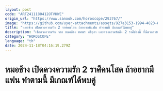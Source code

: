 ```yaml
---
layout: post
code: "ART2411180412OTVHWE"
origin_url: "https://www.sanook.com/horoscope/293767/"
image: "https://github.com/user-attachments/assets/927a3153-1994-4823-8786-f327e3c52b45"
title: "หมอช้าง เปิดดวงความรัก 2 ราศีคนโสด ถ้าอยากมีแฟน ทำตามนี้ มีเกณฑ์ได้พบคู่"
description: "เช็กดวงความรัก จาก หมอช้าง ทศพร ศรีตุลา เผยดวงความรักถึง 2 ราศีช่วงนี้ ที่มีดวงการเดินทางสื่อรัก"
category: "HOROSCOPE"
language: "th"
date: 2024-11-18T04:16:19.279Z
---
```


# หมอช้าง เปิดดวงความรัก 2 ราศีคนโสด ถ้าอยากมีแฟน ทำตามนี้ มีเกณฑ์ได้พบคู่